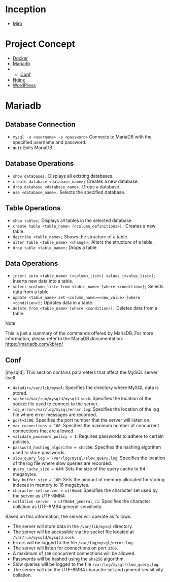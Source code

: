 # Inception
- [Miro](https://miro.com/app/board/uXjVN8m2_4o=/)
# Project Concept
- [Docker]()
- [Mariadb](#mariadb)
- - [Conf](#conf)
- [Nginx]()
- [WordPress]()

# Mariadb

## Database Connection
- ```mysql -u <username> -p <password>``` Connects to MariaDB with the specified username and password.
- ```quit``` Exits MariaDB.

## Database Operations
- ```show databases;``` Displays all existing databases.
- ```create database <database_name>;``` Creates a new database.
- ```drop database <database_name>;``` Drops a database.
- ```use <database_name>;``` Selects the specified database.


## Table Operations
- ```show tables;``` Displays all tables in the selected database.
- ```create table <table_name> (<column_definitions>);``` Creates a new table.
- ```describe <table_name>;``` Shows the structure of a table.
- ```alter table <table_name> <change>;``` Alters the structure of a table.
- ```drop table <table_name>;``` Drops a table.

## Data Operations

- ```insert into <table_name> (<column_list>) values (<value_list>);``` Inserts new data into a table.
- ```select <column_list> from <table_name> [where <condition>];``` Selects data from a table.
- ```update <table_name> set <column_name>=<new_value> [where <condition>];``` Updates data in a table.
- ```delete from <table_name> [where <condition>];``` Deletes data from a table.

> [!NOTE]
> This is just a summary of the commands offered by MariaDB. For more information, please refer to the MariaDB documentation: https://mariadb.com/kb/en/


## Conf
[mysqld]: This section contains parameters that affect the MySQL server itself.

- `datadir=/var/lib/mysql`: Specifies the directory where MySQL data is stored.
- `socket=/var/run/mysqld/mysqld.sock`: Specifies the location of the socket file used to connect to the server.
- `log_error=/var/log/mysql/error.log`: Specifies the location of the log file where error messages are recorded.
- `port=3306`: Specifies the port number that the server will listen on.
- `max_connections = 100`: Specifies the maximum number of concurrent connections that are allowed.
- `validate_password_policy = 1`: Requires passwords to adhere to certain policies.
- `password_hashing_algorithm = sha256`: Specifies the hashing algorithm used to store passwords.
- `slow_query_log = /var/log/mysql/slow_query.log`: Specifies the location of the log file where slow queries are recorded.
- `query_cache_size = 64M`: Sets the size of the query cache to 64 megabytes.
- `key_buffer_size = 16M`: Sets the amount of memory allocated for storing indexes in memory to 16 megabytes.
- `character-set-server = utf8mb4`: Specifies the character set used by the server as UTF-8MB4.
- `collation-server  = utf8mb4_general_ci`: Specifies the character collation as UTF-8MB4 general-sensitivity.

Based on this information, the server will operate as follows:

- The server will store data in the `/var/lib/mysql` directory.
- The server will be accessible via the socket file located at `/var/run/mysqld/mysqld.sock`.
- Errors will be logged to the file `/var/log/mysql/error.log`.
- The server will listen for connections on port `3306`.
- A maximum of `100` concurrent connections will be allowed.
- Passwords will be hashed using the `sha256` algorithm.
- Slow queries will be logged to the file `/var/log/mysql/slow_query.log`.
- The server will use the UTF-8MB4 character set and general-sensitivity collation.